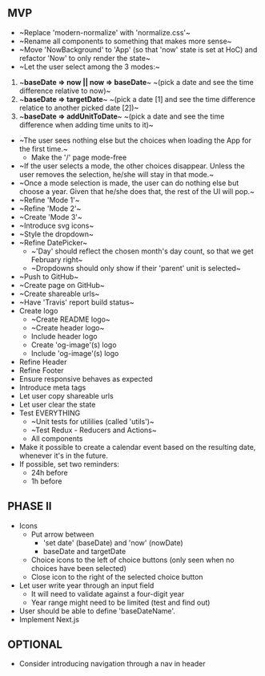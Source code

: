 ## MVP

- ~Replace 'modern-normalize' with 'normalize.css'~
- ~Rename all components to something that makes more sense~
- ~Move 'NowBackground' to 'App' (so that 'now' state is set at HoC) and refactor 'Now' to only render the state~
- ~Let the user select among the 3 modes:~
 1. ~**baseDate => now || now => baseDate**~
    ~(pick a date and see the time difference relative to now)~
 2. ~**baseDate => targetDate**~
    ~(pick a date [1] and see the time difference relatice to another picked date [2])~
 3. ~**baseDate => addUnitToDate**~
    ~(pick a date and see the time difference when adding time units to it)~
 - ~The user sees nothing else but the choices when loading the App for the first time.~
   - Make the '/' page mode-free
 - ~If the user selects a mode, the other choices disappear. Unless the user removes the selection, he/she will stay in that mode.~
 - ~Once a mode selection is made, the user can do nothing else but choose a year. Given that he/she does that, the rest of the UI will pop.~
- ~Refine 'Mode 1'~
- ~Refine 'Mode 2'~
- ~Create 'Mode 3'~
- ~Introduce svg icons~
- ~Style the dropdown~
- ~Refine DatePicker~
  - ~'Day' should reflect the chosen month's day count, so that we get February right~
  - ~Dropdowns should only show if their 'parent' unit is selected~
- ~Push to GitHub~
- ~Create page on GitHub~
- ~Create shareable urls~
- ~Have 'Travis' report build status~
- Create logo
  - ~Create README logo~
  - ~Create header logo~
  - Include header logo
  - Create 'og-image'(s) logo
  - Include 'og-image'(s) logo
- Refine Header
- Refine Footer
- Ensure responsive behaves as expected
- Introduce meta tags
- Let user copy shareable urls
- Let user clear the state
- Test EVERYTHING
  - ~Unit tests for utililies (called 'utils')~
  - ~Test Redux - Reducers and Actions~
  - All components
- Make it possible to create a calendar event based on the resulting date, whenever it's in the future.
 - If possible, set two reminders:
   - 24h before
   -  1h before

## PHASE II

- Icons
  - Put arrow between
    - 'set date' (baseDate) and 'now' (nowDate)
    - baseDate and targetDate
  - Choice icons to the left of choice buttons (only seen when no choices have been selected)
  - Close icon to the right of the selected choice button
- Let user write year through an input field
  - It will need to validate against a four-digit year
  - Year range might need to be limited (test and find out)
- User should be able to define 'baseDateName'.
- Implement Next.js

## OPTIONAL

- Consider introducing navigation through a nav in header
